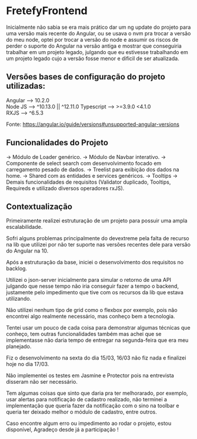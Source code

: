 # FretefyFrontend

Inicialmente não sabia se era mais prático dar um ng update do projeto para uma versão mais recente do Angular, ou se usava o nvm pra trocar a versão do meu node, optei por trocar a versão do node e assumir os riscos de perder o suporte do Angular na versão antiga e mostrar que conseguiria trabalhar em um projeto legado, julgando que eu estivesse trabalhando em um projeto legado cujo a versão fosse menor e dificil de ser atualizada.

## Versões bases de configuração do projeto utilizadas:

Angular 	-->		10.2.0 	
Node JS 	-->  		^10.13.0 || ^12.11.0
Typescript 	--> 		>=3.9.0 <4.1.0	
RXJS 		-->		^6.5.3

Fonte: https://angular.io/guide/versions#unsupported-angular-versions


## Funcionalidades do Projeto

-> Módulo de Loader genérico.
-> Módulo de Navbar interativo.
-> Componente de select search com desenvolvimento focado em carregamento pesado de dados.
-> Treelist para exibição dos dados na home.
-> Shared com as entidades e services genéricos.
-> Tooltips
-> Demais funcionalidades de requisitos (Validator duplicado, Tooltips, Requireds e utilizado diversos operadores rxJS).


## Contextualização

Primeiramente realizei estruturação de um projeto para possuir uma ampla escalabilidade.

Sofri alguns problemas principalmente do devextreme pela falta de recurso na lib que utilizei por não ter suporte nas versões recentes dele para versão do Angular na 10.

Após a estruturação da base, iniciei o desenvolvimento dos requisitos no backlog.

Utilizei o json-server inicialmente para simular o retorno de uma API julgando que nesse tempo não iria conseguir fazer a tempo o backend, justamente pelo impedimento que tive com os recursos da lib que estava utilizando.

Não utilizei nenhum tipo de grid como o flexbox por exemplo, pois não encontrei algo realmente necessário, mas conheço bem a tecnologia.

Tentei usar um pouco de cada coisa para demonstrar algumas técnicas que conheço, tem outras funcionalidades também mas achei que se implementasse não daria tempo de entregar na segunda-feira que era meu planejado.

Fiz o desenvolvimento na sexta do dia 15/03, 16/03 não fiz nada e finalizei hoje no dia 17/03.

Não implementei os testes em Jasmine e Protector pois na entrevista disseram não ser necessário.

Tem algumas coisas que sinto que daria pra ter melhorarado, por exemplo, usar alertas para notificação de cadastro realizado,
não terminei a implementação que queria fazer da notificação com o sino na toolbar e queria ter deixado melhor o módulo de cadastro, entre outros.

Caso encontre algum erro ou impedimento ao rodar o projeto, estou disponível, Agradeço desde já a participação !
